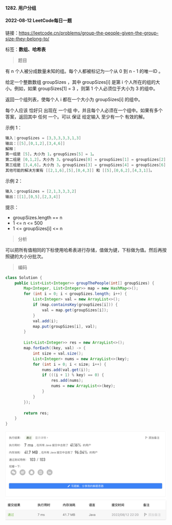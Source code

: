 #### 1282. 用户分组

#### 2022-08-12 LeetCode每日一题

链接：https://leetcode.cn/problems/group-the-people-given-the-group-size-they-belong-to/

标签：**数组、哈希表**

> 题目

有 n 个人被分成数量未知的组。每个人都被标记为一个从 0 到 n - 1 的唯一ID 。

给定一个整数数组 groupSizes ，其中 groupSizes[i] 是第 i 个人所在的组的大小。例如，如果 groupSizes[1] = 3 ，则第 1 个人必须位于大小为 3 的组中。

返回一个组列表，使每个人 i 都在一个大小为 groupSizes[i] 的组中。

每个人应该 恰好只 出现在 一个组 中，并且每个人必须在一个组中。如果有多个答案，返回其中 任何 一个。可以 保证 给定输入 至少有一个 有效的解。

示例 1：

```java
输入：groupSizes = [3,3,3,3,3,1,3]
输出：[[5],[0,1,2],[3,4,6]]
解释：
第一组是 [5]，大小为 1，groupSizes[5] = 1。
第二组是 [0,1,2]，大小为 3，groupSizes[0] = groupSizes[1] = groupSizes[2] = 3。
第三组是 [3,4,6]，大小为 3，groupSizes[3] = groupSizes[4] = groupSizes[6] = 3。 
其他可能的解决方案有 [[2,1,6],[5],[0,4,3]] 和 [[5],[0,6,2],[4,3,1]]。
```

示例 2：

```java
输入：groupSizes = [2,1,3,3,3,2]
输出：[[1],[0,5],[2,3,4]]
```


提示：

- groupSizes.length == n
- 1 <= n <= 500
- 1 <= groupSizes[i] <= n

> 分析

可以把所有值相同的下标使用哈希表进行存储，值做为键，下标做为值。然后再按照键的大小分批次。

> 编码

```java
class Solution {
    public List<List<Integer>> groupThePeople(int[] groupSizes) {
        Map<Integer, List<Integer>> map = new HashMap<>();
        for (int i = 0; i < groupSizes.length; i++) {
            List<Integer> val = new ArrayList<>();
            if (map.containsKey(groupSizes[i])) {
                val = map.get(groupSizes[i]);
            }
            val.add(i);
            map.put(groupSizes[i], val);
        }

        List<List<Integer>> res = new ArrayList<>();
        map.forEach((key, val) -> {
            int size = val.size();
            List<Integer> nums = new ArrayList<>(key);
            for (int i = 0; i < size; i++) {
                nums.add(val.get(i));
                if (((i + 1) % key) == 0) {
                    res.add(nums);
                    nums = new ArrayList<>(key);
                }
            }
        });

        return res;
    }
}
```

![image-20220812222107253](1282.用户分组.assets/image-20220812222107253-0314068.png)